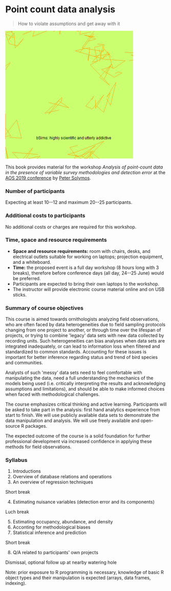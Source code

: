 # Point count data analysis

> How to violate assumptions and get away with it

![](bsims.gif)

This book provides material for the workshop
*Analysis of point-count data in the presence of variable survey methodologies and detection error*
at the [AOS 2019 conference](https://amornithmeeting.org/)
by [Peter Solymos](http://peter.solymos.org).

### Number of participants

Expecting at least 10--12 and maximum 20--25 participants.

### Additional costs to participants

No additional costs or charges are required for this workshop.

### Time, space and resource requirements

- **Space and resource requirements:** room with chairs, desks, and electrical outlets suitable for working on laptops; projection equipment, and a whiteboard.
- **Time:** the proposed event is a full day workshop (8 hours long with 3 breaks),
therefore before conference days (all day, 24--25 June) would be preferred.
- Participants are expected to bring their own laptops to the workshop.
- The instructor will provide electronic course material online and on USB sticks.

### Summary of course objectives

This course is aimed towards ornithologists analyzing field observations,
who are often faced by data heterogeneities due to
field sampling protocols changing from one project to another,
or through time over the lifespan of projects, or trying to combine
'legacy' data sets with new data collected by recording units.
Such heterogeneities can bias analyses when data sets are integrated
inadequately, or can lead to information loss when filtered and standardized to
common standards. Accounting for these issues is important for better
inference regarding status and trend of bird species and communities.

Analysts of such 'messy' data sets need to feel comfortable
with manipulating the data, need a full understanding the mechanics of the
models being used (i.e. critically interpreting the results and acknowledging
assumptions and limitations), and should be able to make informed choices when
faced with methodological challenges.

The course emphasizes critical thinking and active learning.
Participants will be asked to take part in the analysis:
first hand analytics experience from start to finish.
We will use publicly available data sets to demonstrate the data manipulation
and analysis. We will use freely available and open-source R packages.

The expected outcome of the course is a solid foundation for further
professional development via increased confidence in applying these methods
for field observations.


### Syllabus

1. Introductions
2. Overview of database relations and operations
3. An overview of regression techniques

Short break

4. Estimating nuisance variables (detection error and its components)

Luch break

5. Estimating occupancy, abundance, and density
6. Acconting for methodological biases
7. Statistical inference and prediction

Short break

8. Q/A related to participants' own projects

Dismissal, optional follow up at nearby watering hole

Note: prior exposure to R programming is necessary, knowledge of basic R object types and their manipulation is expected (arrays, data frames, indexing).
